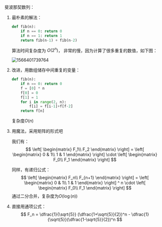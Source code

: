 斐波那契数列：



1. 最朴素的解法：

   ```python
   def fib(n):
       if n == 0: return 0
       if n == 1: return 1
       return fib(n-1) + fib(n-2)
   ```

   算法时间复杂度为 $O(2^n)$， 非常的慢，因为计算了很多重复的数值，如下图：

   ![1566401739764](C:\Users\FesianXu\AppData\Roaming\Typora\typora-user-images\1566401739764.png)

2. 改进，用数组储存中间重复的变量：

   ```python
   def fib(n):
       if n == 0: return 0
       f = [0] * n
       f[0] = 0
       f[1] = 1
       for i in range(2, n):
           f[i] = f[i-1]+f[f-2]
       return f[n]
   ```

   复杂度$O(n)$



3. 用魔法，采用矩阵的形式吧

   我们有：
   $$
   \left[
    \begin{matrix}
      F_1\\
      F_2
     \end{matrix} 
   \right] = 
   \left[
    \begin{matrix}
      0 & 1\\
      1 & 1
     \end{matrix} 
   \right] \cdot 
   \left[
    \begin{matrix}
      F_0\\
      F_1
     \end{matrix} 
   \right]
   $$
   

   同样，有递归公式：
   $$
   \left[
    \begin{matrix}
      F_n\\
      F_{n+1}
     \end{matrix} 
   \right] = 
   \left[
    \begin{matrix}
      0 & 1\\
      1 & 1
     \end{matrix} 
   \right] ^ n \cdot
   \left[
    \begin{matrix}
      F_0\\
      F_1
     \end{matrix} 
   \right]
   $$
   通过二分合并，复杂度为$O(\log(n))$



4. 直接用通项公式：
   $$
   F_n = \dfrac{1}{\sqrt{5}} (\dfrac{1+\sqrt{5}}{2})^n - \dfrac{1}{\sqrt{5}}(\dfrac{1-\sqrt{5}}{2})^n
   $$
   